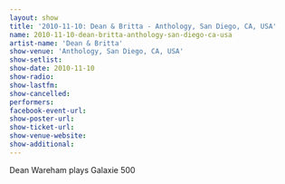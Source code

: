 ```yaml
---
layout: show
title: '2010-11-10: Dean & Britta - Anthology, San Diego, CA, USA'
name: 2010-11-10-dean-britta-anthology-san-diego-ca-usa
artist-name: 'Dean & Britta'
show-venue: 'Anthology, San Diego, CA, USA'
show-setlist: 
show-date: 2010-11-10
show-radio: 
show-lastfm: 
show-cancelled: 
performers: 
facebook-event-url: 
show-poster-url: 
show-ticket-url: 
show-venue-website: 
show-additional: 
---
```


Dean Wareham plays Galaxie 500